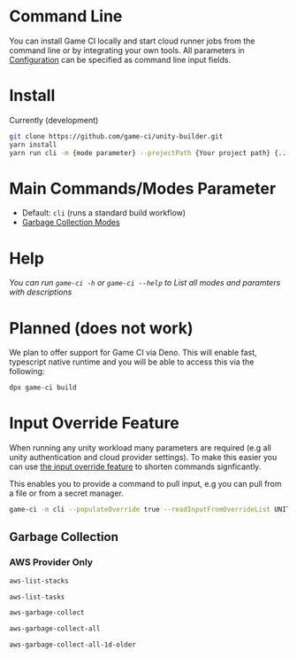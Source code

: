# Command Line

You can install Game CI locally and start cloud runner jobs from the command line or by integrating your own tools. All parameters in [Configuration](configuration) can be specified as command line input fields.

# Install

Currently (development)

```bash
git clone https://github.com/game-ci/unity-builder.git
yarn install
yarn run cli -m {mode parameter} --projectPath {Your project path} {... other command line parameters}
```

# Main Commands/Modes Parameter
- Default: `cli` (runs a standard build workflow)
- [Garbage Collection Modes](#garbage-collection)

# Help
_You can run `game-ci -h` or `game-ci --help` to List all modes and paramters with descriptions_

# Planned (does not work)
We plan to offer support for Game CI via Deno. This will enable fast, typescript native runtime and you will be able to access this via the following:
```bash
dpx game-ci build
```

# Input Override Feature

When running any unity workload many parameters are required (e.g all unity authentication and cloud provider settings). To make this easier you can use [the input override feature](advanced-topics/input-override#example) to shorten commands signficantly. 

This enables you to provide a command to pull input, e.g you can pull from a file or from a secret manager.

```bash
game-ci -m cli --populateOverride true --readInputFromOverrideList UNITY_EMAIL,UNITY_SERIAL,UNITY_PASSWORD --readInputOverrideCommand="gcloud secrets versions access 1 --secret=\"{0}\""
```


## Garbage Collection
### AWS Provider Only
```bash
aws-list-stacks
```
```bash
aws-list-tasks
```
```bash
aws-garbage-collect
```
```bash
aws-garbage-collect-all
```
```bash
aws-garbage-collect-all-1d-older
```

